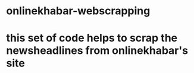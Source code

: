 # onlinekhabar-webscrapping
# this set of code helps to scrap the newsheadlines from onlinekhabar's site
